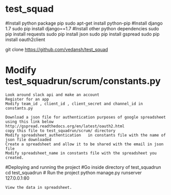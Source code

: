 # test_squad

#Install python package pip
    sudo apt-get install python-pip
#Install django 1.7
    sudo pip install django==1.7
#Install other python dependencies
    sudo pip install requests
    sudo pip install json
    sudo pip install gspread
    sudo pip install oauth2client


git clone https://github.com/vedansh/test_squad

# Modify test_squadrun/scrum/constants.py
    Look around slack api and make an account
    Register for an app
    Modify team_id , client_id , client_secret and channel_id in constants.py

    Download a json file for authentication purposes of google spreadsheet using this link below
    http://gspread.readthedocs.org/en/latest/oauth2.html
    copy this file to test_squadrun/scrum/ directory
    Modify spreadsheet_authentication   in constants file with the name of json file downloaded
    Create a spreadsheet and allow it to be shared with the email in json file
    Modify spreadsheet_name in constants file with the spreadsheet you created.


#Deploying and running the project
    #Go inside directory of test_squadrun
    cd test_squadrun
    # Run the project
    python manage.py runserver 127.0.0.1:80

    View the data in spreadsheet.

